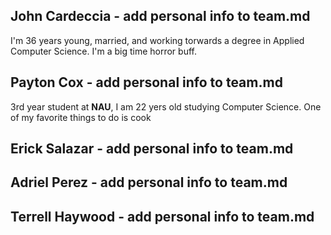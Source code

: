 ## John Cardeccia - add personal info to team.md
I'm 36 years young, married, and working torwards a degree in Applied Computer Science.  I'm a big time horror buff.

## Payton Cox - add personal info to team.md
3rd year student at **NAU**, I am 22 yers old studying Computer Science.
One of my favorite things to do is cook

## Erick Salazar - add personal info to team.md

## Adriel Perez - add personal info to team.md

## Terrell Haywood - add personal info to team.md
